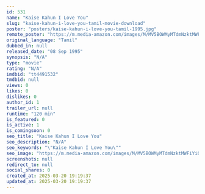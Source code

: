 ```yaml
---
id: 531
name: "Kaise Kahun I Love You"
slug: "kaise-kahun-i-love-you-tamil-movie-download"
poster: "posters/kaise-kahun-i-love-you-tamil-1995.jpg"
remote_poster: "https://m.media-amazon.com/images/M/MV5BOWMyMTdmNzktMWFiYi00OTQxLTgzY2YtNjcyZGZlNWNiMzlkXkEyXkFqcGc@._V1_SX300.jpg"
original_language: "Tamil"
dubbed_in: null
released_date: "08 Sep 1995"
synopsis: "N/A"
type: "movie"
rating: "N/A"
imdbid: "tt4491532"
tmdbid: null
views: 0
likes: 0
dislikes: 0
author_id: 1
trailer_url: null
runtime: "120 min"
is_featured: 0
is_active: 1
is_comingsoon: 0
seo_title: "Kaise Kahun I Love You"
seo_description: "N/A"
seo_keywords: "\"Kaise Kahun I Love You\""
seo_image: "https://m.media-amazon.com/images/M/MV5BOWMyMTdmNzktMWFiYi00OTQxLTgzY2YtNjcyZGZlNWNiMzlkXkEyXkFqcGc@._V1_SX300.jpg"
screenshots: null
redirect_to: null
social_shares: 0
created_at: 2025-03-20 19:19:37
updated_at: 2025-03-20 19:19:37
---
```


